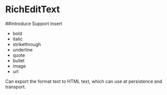 # RichEditText
##introduce
Support insert
- bold
- italic
- strikethrough
- underline
- quote
- bullet
- image
- url

Can export the format text to HTML text, which can use at persistence and transport.
